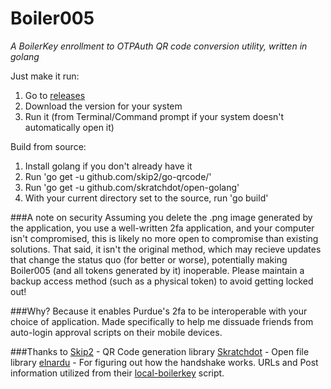 # Boiler005
*A BoilerKey enrollment to OTPAuth QR code conversion utility, written in golang*

Just make it run:
1. Go to [releases](https://github.com/igloo22225/Boiler005/releases)
2. Download the version for your system
3. Run it (from Terminal/Command prompt if your system doesn't automatically open it)

Build from source:
1. Install golang if you don't already have it
2. Run 'go get -u github.com/skip2/go-qrcode/'
3. Run 'go get -u github.com/skratchdot/open-golang'
4. With your current directory set to the source, run 'go build'

###A note on security
Assuming you delete the .png image generated by the application, you use a well-written 2fa application, and your computer isn't compromised, this is likely no more open to compromise than existing solutions.
That said, it isn't the original method, which may recieve updates that change the status quo (for better or worse), potentially making Boiler005 (and all tokens generated by it) inoperable.
Please maintain a backup access method (such as a physical token) to avoid getting locked out!

###Why?
Because it enables Purdue's 2fa to be interoperable with your choice of application. 
Made specifically to help me dissuade friends from auto-login approval scripts on their mobile devices.

###Thanks to
[Skip2](https://github.com/skip2) - QR Code generation library
[Skratchdot](https://github.com/skratchdot) - Open file library
[elnardu](https://github.com/elnardu) - For figuring out how the handshake works. URLs and Post information utilized from their [local-boilerkey](https://github.com/elnardu/local-boilerkey) script.